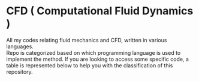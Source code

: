 # CFD ( Computational Fluid Dynamics ) 
All my codes relating fluid mechanics and CFD, written in various languages.  
Repo is categorized based on which programming language is used to implement the method. If you are looking to access some specific code, a table is represented below to help you with the classification of this repository.  
